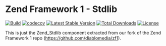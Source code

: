 # Zend Framework 1 - Stdlib

[![Build](https://github.com/diablomedia/zf1-stdlib/workflows/Build/badge.svg?event=push)](https://github.com/diablomedia/zf1-stdlib/actions?query=workflow%3ABuild+event%3Apush)
[![codecov](https://codecov.io/gh/diablomedia/zf1-stdlib/branch/master/graph/badge.svg)](https://codecov.io/gh/diablomedia/zf1-stdlib)
[![Latest Stable Version](https://poser.pugx.org/fragotesac/zf1-stdlib/v/stable)](https://packagist.org/packages/fragotesac/zf1-stdlib)
[![Total Downloads](https://poser.pugx.org/fragotesac/zf1-stdlib/downloads)](https://packagist.org/packages/fragotesac/zf1-stdlib)
[![License](https://poser.pugx.org/fragotesac/zf1-stdlib/license)](https://packagist.org/packages/fragotesac/zf1-stdlib)

This is just the Zend_Stdlib component extracted from our fork of the Zend Framework 1 repo (https://github.com/diablomedia/zf1).
